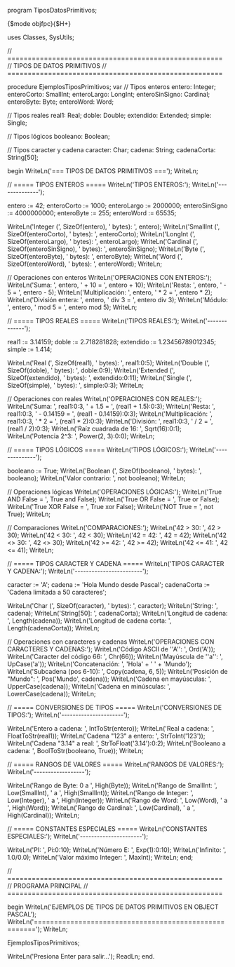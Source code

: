 program TiposDatosPrimitivos;

{$mode objfpc}{$H+}

uses
  Classes, SysUtils;

// =====================================================
// TIPOS DE DATOS PRIMITIVOS
// =====================================================

procedure EjemplosTiposPrimitivos;
var
  // Tipos enteros
  entero: Integer;
  enteroCorto: SmallInt;
  enteroLargo: LongInt;
  enteroSinSigno: Cardinal;
  enteroByte: Byte;
  enteroWord: Word;
  
  // Tipos reales
  real1: Real;
  doble: Double;
  extendido: Extended;
  simple: Single;
  
  // Tipos lógicos
  booleano: Boolean;
  
  // Tipos caracter y cadena
  caracter: Char;
  cadena: String;
  cadenaCorta: String[50];
  
begin
  WriteLn('=== TIPOS DE DATOS PRIMITIVOS ===');
  WriteLn;
  
  // ===== TIPOS ENTEROS =====
  WriteLn('TIPOS ENTEROS:');
  WriteLn('--------------');
  
  entero := 42;
  enteroCorto := 1000;
  enteroLargo := 2000000;
  enteroSinSigno := 4000000000;
  enteroByte := 255;
  enteroWord := 65535;
  
  WriteLn('Integer (', SizeOf(entero), ' bytes): ', entero);
  WriteLn('SmallInt (', SizeOf(enteroCorto), ' bytes): ', enteroCorto);
  WriteLn('LongInt (', SizeOf(enteroLargo), ' bytes): ', enteroLargo);
  WriteLn('Cardinal (', SizeOf(enteroSinSigno), ' bytes): ', enteroSinSigno);
  WriteLn('Byte (', SizeOf(enteroByte), ' bytes): ', enteroByte);
  WriteLn('Word (', SizeOf(enteroWord), ' bytes): ', enteroWord);
  WriteLn;
  
  // Operaciones con enteros
  WriteLn('OPERACIONES CON ENTEROS:');
  WriteLn('Suma: ', entero, ' + 10 = ', entero + 10);
  WriteLn('Resta: ', entero, ' - 5 = ', entero - 5);
  WriteLn('Multiplicación: ', entero, ' * 2 = ', entero * 2);
  WriteLn('División entera: ', entero, ' div 3 = ', entero div 3);
  WriteLn('Módulo: ', entero, ' mod 5 = ', entero mod 5);
  WriteLn;
  
  // ===== TIPOS REALES =====
  WriteLn('TIPOS REALES:');
  WriteLn('-------------');
  
  real1 := 3.14159;
  doble := 2.718281828;
  extendido := 1.23456789012345;
  simple := 1.414;
  
  WriteLn('Real (', SizeOf(real1), ' bytes): ', real1:0:5);
  WriteLn('Double (', SizeOf(doble), ' bytes): ', doble:0:9);
  WriteLn('Extended (', SizeOf(extendido), ' bytes): ', extendido:0:11);
  WriteLn('Single (', SizeOf(simple), ' bytes): ', simple:0:3);
  WriteLn;
  
  // Operaciones con reales
  WriteLn('OPERACIONES CON REALES:');
  WriteLn('Suma: ', real1:0:3, ' + 1.5 = ', (real1 + 1.5):0:3);
  WriteLn('Resta: ', real1:0:3, ' - 0.14159 = ', (real1 - 0.14159):0:3);
  WriteLn('Multiplicación: ', real1:0:3, ' * 2 = ', (real1 * 2):0:3);
  WriteLn('División: ', real1:0:3, ' / 2 = ', (real1 / 2):0:3);
  WriteLn('Raíz cuadrada de 16: ', Sqrt(16):0:1);
  WriteLn('Potencia 2^3: ', Power(2, 3):0:0);
  WriteLn;
  
  // ===== TIPOS LÓGICOS =====
  WriteLn('TIPOS LÓGICOS:');
  WriteLn('--------------');
  
  booleano := True;
  WriteLn('Boolean (', SizeOf(booleano), ' bytes): ', booleano);
  WriteLn('Valor contrario: ', not booleano);
  WriteLn;
  
  // Operaciones lógicas
  WriteLn('OPERACIONES LÓGICAS:');
  WriteLn('True AND False = ', True and False);
  WriteLn('True OR False = ', True or False);
  WriteLn('True XOR False = ', True xor False);
  WriteLn('NOT True = ', not True);
  WriteLn;
  
  // Comparaciones
  WriteLn('COMPARACIONES:');
  WriteLn('42 > 30: ', 42 > 30);
  WriteLn('42 < 30: ', 42 < 30);
  WriteLn('42 = 42: ', 42 = 42);
  WriteLn('42 <> 30: ', 42 <> 30);
  WriteLn('42 >= 42: ', 42 >= 42);
  WriteLn('42 <= 41: ', 42 <= 41);
  WriteLn;
  
  // ===== TIPOS CARACTER Y CADENA =====
  WriteLn('TIPOS CARACTER Y CADENA:');
  WriteLn('------------------------');
  
  caracter := 'A';
  cadena := 'Hola Mundo desde Pascal';
  cadenaCorta := 'Cadena limitada a 50 caracteres';
  
  WriteLn('Char (', SizeOf(caracter), ' bytes): ', caracter);
  WriteLn('String: ', cadena);
  WriteLn('String[50]: ', cadenaCorta);
  WriteLn('Longitud de cadena: ', Length(cadena));
  WriteLn('Longitud de cadena corta: ', Length(cadenaCorta));
  WriteLn;
  
  // Operaciones con caracteres y cadenas
  WriteLn('OPERACIONES CON CARACTERES Y CADENAS:');
  WriteLn('Código ASCII de ''A'': ', Ord('A'));
  WriteLn('Caracter del código 66: ', Chr(66));
  WriteLn('Mayúscula de ''a'': ', UpCase('a'));
  WriteLn('Concatenación: ', 'Hola' + ' ' + 'Mundo');
  WriteLn('Subcadena (pos 6-10): ', Copy(cadena, 6, 5));
  WriteLn('Posición de "Mundo": ', Pos('Mundo', cadena));
  WriteLn('Cadena en mayúsculas: ', UpperCase(cadena));
  WriteLn('Cadena en minúsculas: ', LowerCase(cadena));
  WriteLn;
  
  // ===== CONVERSIONES DE TIPOS =====
  WriteLn('CONVERSIONES DE TIPOS:');
  WriteLn('----------------------');
  
  WriteLn('Entero a cadena: ', IntToStr(entero));
  WriteLn('Real a cadena: ', FloatToStr(real1));
  WriteLn('Cadena "123" a entero: ', StrToInt('123'));
  WriteLn('Cadena "3.14" a real: ', StrToFloat('3.14'):0:2);
  WriteLn('Booleano a cadena: ', BoolToStr(booleano, True));
  WriteLn;
  
  // ===== RANGOS DE VALORES =====
  WriteLn('RANGOS DE VALORES:');
  WriteLn('------------------');
  
  WriteLn('Rango de Byte: 0 a ', High(Byte));
  WriteLn('Rango de SmallInt: ', Low(SmallInt), ' a ', High(SmallInt));
  WriteLn('Rango de Integer: ', Low(Integer), ' a ', High(Integer));
  WriteLn('Rango de Word: ', Low(Word), ' a ', High(Word));
  WriteLn('Rango de Cardinal: ', Low(Cardinal), ' a ', High(Cardinal));
  WriteLn;
  
  // ===== CONSTANTES ESPECIALES =====
  WriteLn('CONSTANTES ESPECIALES:');
  WriteLn('----------------------');
  
  WriteLn('PI: ', Pi:0:10);
  WriteLn('Número E: ', Exp(1):0:10);
  WriteLn('Infinito: ', 1.0/0.0);
  WriteLn('Valor máximo Integer: ', MaxInt);
  WriteLn;
end;

// =====================================================
// PROGRAMA PRINCIPAL
// =====================================================

begin
  WriteLn('EJEMPLOS DE TIPOS DE DATOS PRIMITIVOS EN OBJECT PASCAL');
  WriteLn('======================================================');
  WriteLn;
  
  EjemplosTiposPrimitivos;
  
  WriteLn('Presiona Enter para salir...');
  ReadLn;
end.